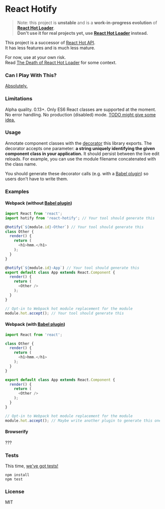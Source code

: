 React Hotify
=========

>Note: this project is **unstable** and is a **work-in-progress evolution** of **[React Hot Loader](http://gaearon.github.io/react-hot-loader)**.  
>**Don't use it for real projects yet, use [React Hot Loader](http://gaearon.github.io/react-hot-loader) instead.**

This project is a successor of [React Hot API](https://github.com/gaearon/react-hot-api).  
It has less features and is much less mature.

For now, use at your own risk.  
Read [The Death of React Hot Loader](https://medium.com/@dan_abramov/the-death-of-react-hot-loader-765fa791d7c4) for some context.

### Can I Play With This?

[Absolutely.](https://github.com/gaearon/react-hotify-boilerplate)

### Limitations

Alpha quality. 0.13+. Only ES6 React classes are supported at the moment. No error handling. No production (disabled) mode. [TODO might give some idea.](https://github.com/gaearon/react-hotify/blob/master/TODO)

### Usage

Annotate component classes with the [decorator](https://github.com/wycats/javascript-decorators) this library exports.
The decorator accepts one parameter: **a string uniquely identifying the given component class in your application.** It should persist between the live edit reloads. For example, you can use the module filename concatenated with the class name.

You should generate these decorator calls (e.g. with a [Babel plugin](https://babeljs.io/docs/usage/plugins/)) so users don't have to write them.

### Examples

#### Webpack (without [Babel plugin](https://github.com/gaearon/babel-plugin-react-hotify))

```js
import React from 'react';
import hotify from 'react-hotify'; // Your tool should generate this

@hotify(`${module.id}-Other`) // Your tool should generate this
class Other {
  render() {
    return (
      <h1>hmm.</h1>
    );
  }
}

@hotify(`${module.id}-App`) // Your tool should generate this
export default class App extends React.Component {
  render() {
    return (
      <Other />
    );
  }
}

// Opt-in to Webpack hot module replacement for the module
module.hot.accept(); // Your tool should generate this
```

#### Webpack (with [Babel plugin](https://github.com/gaearon/babel-plugin-react-hotify))

```js
import React from 'react';

class Other {
  render() {
    return (
      <h1>hmm.</h1>
    );
  }
}

export default class App extends React.Component {
  render() {
    return (
      <Other />
    );
  }
}

// Opt-in to Webpack hot module replacement for the module
module.hot.accept(); // Maybe write another plugin to generate this one line?
```


#### Browserify

???

### Tests

This time, [we've got tests!](https://github.com/gaearon/react-hotify/blob/master/src/__tests__/makeHotify-test.js)

```
npm install
npm test
```

### License

MIT
